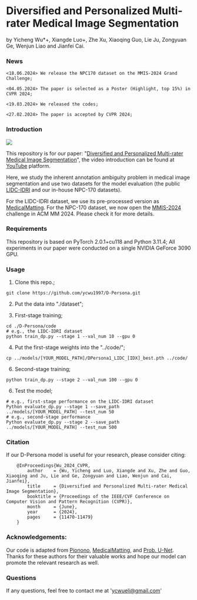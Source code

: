 # Diversified and Personalized Multi-rater Medical Image Segmentation
by Yicheng Wu*+, Xiangde Luo+, Zhe Xu, Xiaoqing Guo, Lie Ju, Zongyuan Ge, Wenjun Liao and Jianfei Cai.

### News
```
<18.06.2024> We release the NPC170 dataset on the MMIS-2024 Grand Challenge;
```
```
<04.05.2024> The paper is selected as a Poster (Highlight, top 15%) in CVPR 2024;
```
```
<19.03.2024> We released the codes;
```
```
<27.02.2024> The paper is accepted by CVPR 2024;
```
### Introduction

![](assets/poster.png)

This repository is for our paper: "[Diversified and Personalized Multi-rater Medical Image Segmentation](https://doi.org/10.1109/CVPR52733.2024.01090)", the video introduction can be found at [YouTube](https://www.youtube.com/watch?v=5sFQVk_AkpE) platform.

Here, we study the inherent annotation ambiguity problem in medical image segmentation and use two datasets for the model evaluation (the public [LIDC-IDRI](https://wiki.cancerimagingarchive.net/display/Public/LIDC-IDRI) and our in-house NPC-170 datasets). 

For the LIDC-IDRI dataset, we use its pre-processed version as [MedicalMatting](https://doi.org/10.1007/978-3-030-87199-4_54). For the NPC-170 dataset, we now open the [MMIS-2024](https://mmis2024.com/) challenge in ACM MM 2024. Please check it for more details.

### Requirements
This repository is based on PyTorch 2.0.1+cu118 and Python 3.11.4; All experiments in our paper were conducted on a single NVIDIA GeForce 3090 GPU.

### Usage
1. Clone this repo.;
```
git clone https://github.com/ycwu1997/D-Persona.git
```
2. Put the data into "./dataset";

3. First-stage training;
```
cd ./D-Persona/code
# e.g., the LIDC-IDRI dataset
python train_dp.py --stage 1 --val_num 10 --gpu 0
```
4. Put the first-stage weights into the "../code/";
```
cp ../models/[YOUR_MODEL_PATH]/DPersona1_LIDC_[IDX]_best.pth ../code/
```

6. Second-stage training;
```
python train_dp.py --stage 2 --val_num 100 --gpu 0
```
6. Test the model;
```
# e.g., first-stage performance on the LIDC-IDRI dataset
Python evaluate_dp.py --stage 1 --save_path ../models/[YOUR_MODEL_PATH] --test_num 50
# e.g., second-stage performance
Python evaluate_dp.py --stage 2 --save_path ../models/[YOUR_MODEL_PATH] --test_num 500
```

### Citation
If our D-Persona model is useful for your research, please consider citing:

        @InProceedings{Wu_2024_CVPR,
            author    = {Wu, Yicheng and Luo, Xiangde and Xu, Zhe and Guo, Xiaoqing and Ju, Lie and Ge, Zongyuan and Liao, Wenjun and Cai, Jianfei},
            title     = {Diversified and Personalized Multi-rater Medical Image Segmentation},
            booktitle = {Proceedings of the IEEE/CVF Conference on Computer Vision and Pattern Recognition (CVPR)},
            month     = {June},
            year      = {2024},
            pages     = {11470-11479}
        }

### Acknowledgements:
Our code is adapted from [Pionono](https://github.com/arneschmidt/pionono_segmentation), [MedicalMatting](https://github.com/wangsssky/MedicalMatting), and [Prob. U-Net](https://github.com/stefanknegt/Probabilistic-Unet-Pytorch). Thanks for these authors for their valuable works and hope our model can promote the relevant research as well.

### Questions
If any questions, feel free to contact me at 'ycwueli@gmail.com'
